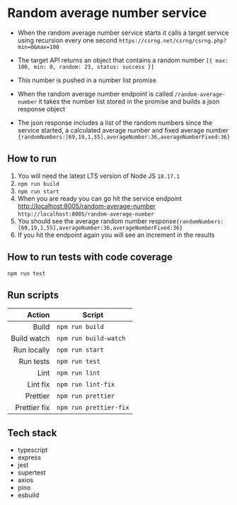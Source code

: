 # Random average number service

- When the random average number service starts it calls a target service using recursion every one second ``https://csrng.net/csrng/csrng.php?min=0&max=100``

- The target API returns an object that contains a random number ``[{ max: 100, min: 0, random: 23, status: success }]``

- This number is pushed in a number list promise

- When the random average number endpoint is called ``/random-average-number`` it takes the number list stored in the promise and builds a json response object 

- The json response includes a list of the random numbers since the service started, a calculated average number and fixed average number ``{randomNumbers:[69,19,1,55],averageNumber:36,averageNumberFixed:36}`` 




## How to run
1. You will need the latest LTS version of Node JS ``18.17.1`` 
2. ``npm run build``
3. ``npm run start``
4. When you are ready you can go hit the service endpoint [http://localhost:8005/random-average-number](http://localhost:8005/random-average-number) ``http://localhost:8005/random-average-number`` 
5. You should see the average random number response``{randomNumbers:[69,19,1,55],averageNumber:36,averageNumberFixed:36}``
6. If you hit the endpoint again you will see an increment in the results


## How to run tests with code coverage
``npm run test``


## Run scripts
|       Action | Script                   |
|-------------:|--------------------------|
|        Build | ``npm run build``        |
|  Build watch | ``npm run build-watch``  |
|  Run locally | ``npm run start``        |
|    Run tests | ``npm run test``         |
|         Lint | ``npm run lint``         |
|     Lint fix | ``npm run lint-fix``     |
|     Prettier | ``npm run prettier``     |
| Prettier fix | ``npm run prettier-fix`` |



## Tech stack
- typescript
- express
- jest
- supertest
- axios
- pino
- esbuild

